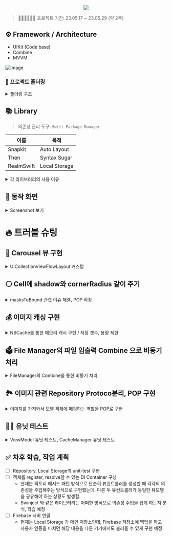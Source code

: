 <p align="center"><img src="https://github.com/qwerty3345/ios-closet-app/assets/59835351/f178579f-666d-48eb-b356-ea4e9bd8600b"></p>

> 🏃🏻🏃🏻‍♂️💨 프로젝트 기간: 23.05.17 ~ 23.05.29 (약 2주)

## ⚙️ Framework / Architecture

- UIKit (Code base)
- Combine
- MVVM

![image](https://github.com/qwerty3345/ios-closet-app/assets/59835351/beff5976-13e0-45d4-9769-3812d3814317)


### 📂 프로젝트 폴더링
<details>
<summary>폴더링 구조</summary>

```
├── Application
│   ├── AppDelegate.swift
│   ├── SceneDelegate.swift
│   └── DIContainer.swift
├── Data
│   ├── Model
│   │   ├── ClothesEntity.swift
│   │   ├── CoreDataModels.xcdatamodeld
│   │   │   └── CoreDataModels.xcdatamodel
│   │   │       └── contents
│   │   └── StyleEntity.swift
│   ├── Repository
│   │   ├── Common
│   │   │   ├── ImageFetchableRepository.swift
│   │   │   └── RepositoryError.swift
│   │   ├── StyleRepository.swift
│   │   └── ClothesRepository.swift
│   └── Storage
│       ├── ImageFileStorage.swift
│       └── RealmStorage.swift
├── Model
│   ├── Protocol
│   │   └── ImagableModel.swift
│   ├── Clothes.swift
│   ├── ClothesCategory.swift
│   ├── ClothesList.swift
│   ├── SortBy.swift
│   ├── Style.swift
│   └── WeatherType.swift
├── Utils
│   ├── Extensions
│   ├── HapticManager.swift
│   ├── ImageCacheManager.swift
│   └── PhotoPicker.swift
├── View
│   ├── Protocol
│   │   ├── Highlightable.swift
│   │   ├── ReusableView.swift
│   │   └── ShadowableCellType.swift
│   ├── Clothes
│   │   ├── AddClothesCell.swift
│   │   ├── CarouselFlowLayout.swift
│   │   ├── ClothesCarouselCell.swift
│   │   ├── ClothesCategoryHeaderView.swift
│   │   ├── ClothesCell.swift
│   │   ├── ClothesDetail
│   │   │   ├── AddPhotoButton.swift
│   │   │   ├── ClothesCategoryPickerView.swift
│   │   │   └── PhotoHandlingView.swift
│   │   └── Filter
│   │       ├── FilterCell.swift
│   │       └── FilterTitleHeaderView.swift
│   ├── Home
│   │   └── InfoView.swift
│   └── Style
│       ├── StyleAddClothesCell.swift
│       ├── StyleCell.swift
│       └── StyleDetailCell.swift
├── ViewController
│   ├── MainTabBarController.swift
│   ├── HomeController.swift
│   ├── Clothes
│   │   ├── ClothesController.swift
│   │   ├── ClothesDetailController.swift
│   │   └── ClothesFilterController.swift
│   └── Style
│       ├── StyleAddClothesController.swift
│       ├── StyleController.swift
│       └── StyleDetailController.swift
└── ViewModel
    ├── ClothesDetailViewModel.swift
    ├── ClothesViewModel.swift
    ├── StyleDetailViewModel.swift
    └── StyleViewModel.swift
```
</details>

## 📚 Library

> 의존성 관리 도구: `Swift Package Manager`
> 

| 이름 | 목적 |
| --- | --- |
| Snapkit | Auto Layout |
| Then | Syntax Sugar |
| RealmSwift | Local Storage |

<details>
<summary>각 라이브러리의 사용 이유</summary>
  
### 🫰 Snapkit

- Code UI 구현 시 중복된 코드를 줄이고 더 명시적으로 레이아웃을 잡기 위해 사용하였습니다.

### ✨ Then

- 주로 UI Component를 초기화할 때 작성하는 즉시 실행 클로저의 보일러플레이트를 줄이기 위해 사용하였습니다.

```swift
// 이런 형태의 클로저 즉시 실행 코드를
let label1: UILabel = {
  let label = UILabel()
  label.text = "레이블"
  return label
}()

// 이렇게 간단히 작성할 수 있었습니다.
let label2 = UILabel().then {
  $0.text = "레이블"
}
```

### 💽 RealmSwift

- 로컬 저장을 위해 사용하였습니다.
- 비교적 간단한 코드로 구현, 유지보수 할 수 있다는 장점과, 
  SQLite, CoreData와 비교해서 속도가 빠르다는 장점이 있어 선택하였습니다.
![realm](https://github.com/qwerty3345/ios-closet-app/assets/59835351/6a1a658f-695b-4151-9891-c10d7d168853)

- 단점: 하나의 스레드에서 작업해야 합니다. (충돌이 발생할 수 있습니다.)
</details>
  
## 📱 동작 화면

<details>
<summary>Screenshot 보기</summary>

> 초기 실행

![초기실행_홈화면](https://github.com/qwerty3345/ios-closet-app/assets/59835351/815b7671-eeb3-4ee6-ba39-89f32a8287c5)

> 옷 목록 - 사용자가 저장한 옷들을 가져와서 Carousel형태로 보여줍니다.

![옷_목록_화면](https://github.com/qwerty3345/ios-closet-app/assets/59835351/3059c254-e3f8-4abf-8c12-b6dac2c2014f)

> 옷 필터 검색 - 정렬/카테고리 등 필터를 적용해서 검색할 수 있습니다.

![옷_필터검색_화면](https://github.com/qwerty3345/ios-closet-app/assets/59835351/0ba0413c-f6d9-4764-8f13-f8c8385a71d2)

> 옷 상세보기/편집 - 옷 정보를 자세히 조회하거나 편집 / 추가 할 수 있습니다.

![옷_상세보기_추가_화면](https://github.com/qwerty3345/ios-closet-app/assets/59835351/bfe359bf-d1d9-4280-a069-512f01341b25)

> 옷 추가 카메라 권한 - 옷 추가 시 카메라를 선택하면 유저에게 카메라 권한을 요청하고, 권한이 없으면 설정 화면으로 이동하게 유도합니다.

![옷_추가_카메라_권한](https://github.com/qwerty3345/ios-closet-app/assets/59835351/e05b7868-d8d1-4077-9ed4-c7c87d98b2f3)

> 스타일 목록 - 사용자가 저장한 스타일을 가져와서 보여줍니다.

![스타일_목록_화면](https://github.com/qwerty3345/ios-closet-app/assets/59835351/0e643e6d-bfec-4266-bd37-00dc7e869257)

> 스타일 상세보기/편집 - 각 카테고리의 옷을 스타일에 편집 / 추가 할 수 있습니다.

![스타일_상세_화면](https://github.com/qwerty3345/ios-closet-app/assets/59835351/258cef4c-68c1-4756-a962-5db2b50a15ea)

> 삭제 기능 (메뉴) - 옷과 스타일을 각각 꾹 눌러서 삭제할 수 있습니다.

![삭제_기능](https://github.com/qwerty3345/ios-closet-app/assets/59835351/d12484ac-063a-4f70-ac06-e8668ba1aa67)

</details>


# 🔥 트러블 슈팅

## 🎠 Carousel 뷰 구현

<details>
<summary>UICollectionViewFlowLayout 커스텀</summary>
    
- 초기엔 컬렉션뷰의 컴포지셔널 레이아웃으로 구성하였으나, 특정 셀의 크기를 키우며 자연스럽게 애니메이션을 주는 커스텀을 하기가 쉽지 않았음.
- 결국은 FlowLayout을 커스텀해서 사용하기로 결정. Library 를 해체해보면서 필요한 부분만 뽑아서 따로 CarouselFlowLayout이라는 Custom Class 를 만듬
    - [UPCarouselFlowLayout](https://github.com/zepojo/UPCarouselFlowLayout) 을 참고
- 전체의 틀을 보면 각 상의/하의/… 의 섹션의 가로 스크롤 형태가 반복 되기에 컬렉션뷰의 셀로 구성하고
해당 셀 내부에 가로로 Carousel 레이아웃의 컬렉션뷰가 들어가 있는 중첩 컬렉션뷰의 형태
![EasyCloset 관련 001](https://github.com/qwerty3345/ios-closet-app/assets/59835351/3f650c9a-3218-4388-981d-9ee426fcaaec)
```swift
final class CarouselFlowLayout: UICollectionViewFlowLayout {
  
  private var sideItemScale: CGFloat = 0.6
  private var spacing: CGFloat = 40
  
  // collectionView의 크기
  private var size: CGSize = .zero
  
  // 처음 컬렉션 뷰가 나타날 때 호출되거나 레이아웃을 명시적 혹은 암묵적으로 무효화했을 때 호출
  override func prepare() {
    super.prepare()

    let currentSize = collectionView?.bounds.size ?? .zero
    if currentSize != size {
      self.setupCollectionView()
      self.updateLayout()
      self.size = currentSize
    }
  }
  
  private func setupCollectionView() {
    guard let collectionView = collectionView else { return }
    // 컬렉션뷰의 스크롤 감속 속도를 설정
    if collectionView.decelerationRate != .fast {
      collectionView.decelerationRate = .fast
    }
  }
  
  private func updateLayout() {
    guard let collectionView = collectionView else { return }
    
    let collectionSize = collectionView.bounds.size
    
    let horizontalInset = (collectionSize.width - self.itemSize.width) / 2
    self.sectionInset = UIEdgeInsets.init(top: 0, left: horizontalInset,
                                          bottom: 0, right: horizontalInset)
    
    let scaledItemOffset = (self.itemSize.width - self.itemSize.width * self.sideItemScale) / 2
    self.minimumLineSpacing = self.spacing - scaledItemOffset
  }
  
  // 매번 레이아웃을 업데이트 하도록 설정 (기본값은 false)
  override func shouldInvalidateLayout(forBoundsChange newBounds: CGRect) -> Bool {
    return true
  }
  
  // 각 아이템의 레이아웃 속성
  override func layoutAttributesForElements(in rect: CGRect) -> [UICollectionViewLayoutAttributes]? {
    return super.layoutAttributesForElements(in: rect)?.compactMap { self.transform($0) }
  }
  
  // 각 아이템의 레이아웃 속성 변환
  private func transform(_ attributes: UICollectionViewLayoutAttributes) -> UICollectionViewLayoutAttributes {
    guard let collectionView = self.collectionView else { return attributes }
    
    let contentOffsetX = collectionView.contentOffset.x
    let normalizedCenter = attributes.center.x - contentOffsetX
    
    let maxDistance = self.itemSize.width + self.minimumLineSpacing
    // 아이템의 중앙과 컬렉션 뷰의 중앙 사이의 거리를 계산
    let distance = min(abs(collectionView.center.x - normalizedCenter), maxDistance)
    let ratio = (maxDistance - distance) / maxDistance // 거리에 따른 scale 비율
    
    // 거리에 따라 아이템의 스케일(비율로) 계산
    let scale = ratio * (1 - self.sideItemScale) + self.sideItemScale
    attributes.alpha = 1
    // 아이템의 크기와 위치 변형
    attributes.transform3D = CATransform3DScale(CATransform3DIdentity, scale, scale, 1)
    attributes.zIndex = Int(scale * 10)
    
    return attributes
  }
  
  // 스크롤이 끝나려는 시점에 호출, 스크롤이 멈출 위치를 제어
  override func targetContentOffset(forProposedContentOffset proposedContentOffset: CGPoint,
                                    withScrollingVelocity velocity: CGPoint) -> CGPoint {
    guard let collectionView = collectionView,
          collectionView.isPagingEnabled == false,
          let layoutAttributes = self.layoutAttributesForElements(in: collectionView.bounds) else {
      return super.targetContentOffset(forProposedContentOffset: proposedContentOffset)
    }
    
    let midSide = collectionView.bounds.size.width / 2
    // 컬렉션뷰의 중앙지점에 제안된 오프셋의 중앙 지점을 더해 새로운 중앙 지점을 계산
    let proposedContentOffsetCenter = proposedContentOffset.x + midSide
    
    let closest = layoutAttributes.min {
      abs($0.center.x - proposedContentOffsetCenter) < abs($1.center.x - proposedContentOffsetCenter)
    } ?? UICollectionViewLayoutAttributes()

    let targetContentOffset = CGPoint(x: floor(closest.center.x - midSide), y: proposedContentOffset.y)
    
    return targetContentOffset
  }
}
```                                                        
</details>
    

## ⚪️ Cell에 shadow와 cornerRadius 같이 주기

<details>
<summary>masksToBound 관련 이슈 해결, POP 확장</summary>
    
- `layer`의 masksToBound 를 true 로 줌으로서 바운드를 기준으로 잘라서 cornerRadius를 구현할 수 있었음.
- 근데, 그림자를 주려면 `layer` 바깥에 잘리지 않아야 하기에 masksToBound 를 false 로 줘야 하는 충돌이 일어나는 현상…
- 해결법: `contentView` 를 활용한다!
    - 만약 셀이 아니라, contentView가 없다면 내부에 containerView를 만들어 처리할 수도 있었을 듯 :)
1. 일단 먼저 실수로 그냥 addSubView로 추가했던 UI 컴포넌트 들을 contentView에 addSubview하는 것으로 수정
2. contentView에는 layer에 masksToBound = true 로 주고 cornerRadius를 설정하고
3. 그냥 cell의 layer에는 masksToBound = false 를 주며 그림자 관련 속성을 설정한다. 
> 참고 한 아티클
[Adding rounded corner and drop shadow to UICollectionViewCell](https://stackoverflow.com/questions/13505379/adding-rounded-corner-and-drop-shadow-to-uicollectionviewcell)

- 이에 이렇게 CollectionViewCell의 extension으로 그림자를 주는 메서드를 작성함
```swift
extension UICollectionViewCell {
    func shadowDecorate() {
        let radius: CGFloat = 10
        contentView.layer.cornerRadius = radius
        contentView.layer.borderWidth = 1
        contentView.layer.borderColor = UIColor.clear.cgColor
        contentView.layer.masksToBounds = true
    
        layer.shadowColor = UIColor.black.cgColor
        layer.shadowOffset = CGSize(width: 0, height: 1.0)
        layer.shadowRadius = 2.0
        layer.shadowOpacity = 0.5
        layer.masksToBounds = false
        layer.shadowPath = UIBezierPath(roundedRect: bounds, cornerRadius: radius).cgPath
        layer.cornerRadius = radius
    }
}
```

- 하지만 위의 코드는 마음에 들지 않았다. TableView 에도 동일한 현상이 발생할 것 같은데, 그럼 따로 extension func을 처리해줘야 할 것 같았기에.
- 그래서 POP 로 구현해서 확장함!

```swift
protocol ShadowDecoratableCellType {
  var contentView: UIView { get }
  var layer: CALayer { get }
}
extension UICollectionViewCell: ShadowDecoratableCellType {}
extension UITableViewCell: ShadowDecoratableCellType {}
```

```swift
extension ShadowDecoratableCellType {
  func shadowDecorate() {
    let radius: CGFloat = 10
    contentView.layer.cornerRadius = radius
    contentView.layer.borderWidth = 1
    contentView.layer.borderColor = UIColor.clear.cgColor
    contentView.layer.masksToBounds = true
    
    layer.shadowColor = UIColor.black.cgColor
    layer.shadowOffset = CGSize(width: 0, height: 1.0)
    layer.shadowRadius = 10.0
    layer.shadowOpacity = 0.1
    layer.masksToBounds = false
    layer.cornerRadius = radius
  }
}
```

- 또한 여기서 확장성을 가져가서, UIView의 extension으로 그림자를 추가하는 extension 유틸을 구현하고, 해당 메서드를 사용하게 함

```swift
extension UIView {
  enum ShadowLocation {
    case top
    case bottom
    case left
    case right
  }
  
  func addShadow(to location: ShadowLocation, length: CGFloat = 5,
                 color: UIColor = .black, opacity: Float = 0.2,
                 radius: CGFloat = 5.0) {
    switch location {
    case .bottom:
      addShadow(offset: CGSize(width: 0, height: length), color: color, opacity: opacity, radius: radius)
    case .top:
      addShadow(offset: CGSize(width: 0, height: -length), color: color, opacity: opacity, radius: radius)
    case .left:
      addShadow(offset: CGSize(width: -length, height: 0), color: color, opacity: opacity, radius: radius)
    case .right:
      addShadow(offset: CGSize(width: length, height: 0), color: color, opacity: opacity, radius: radius)
    }
  }
  
  func addShadow(to locations: [ShadowLocation], length: CGFloat = 5,
                 color: UIColor = .black, opacity: Float = 0.2,
                 radius: CGFloat = 5.0) {
    Set(locations).forEach { location in
      addShadow(to: location, length: length, color: color, opacity: opacity, radius: radius)
    }
  }
  
  private func addShadow(offset: CGSize, color: UIColor,
                         opacity: Float, radius: CGFloat) {
    layer.masksToBounds = false
    layer.shadowColor = color.cgColor
    layer.shadowOffset = offset
    layer.shadowOpacity = opacity
    layer.shadowRadius = radius
  }
}
```

- 또한 ShadowableCellType에 UIView 로 제약을 주었기에, layer 에 기본적으로 접근해서 사용이 가능해짐!
```swift
protocol ShadowableCellType where Self: UIView {
  var contentView: UIView { get }
}

extension UICollectionViewCell: ShadowableCellType {}
extension UITableViewCell: ShadowableCellType {}

extension ShadowableCellType {
  func addShadowToCell(withCornerRadius radius: CGFloat = 10, to loation: ShadowLocation) {
    contentView.layer.masksToBounds = true
    contentView.layer.cornerRadius = radius
    
    layer.cornerRadius = radius
    addShadow(to: loation)
  }
}
```
</details>

## 💰 이미지 캐싱 구현

<details>
<summary>NSCache를 통한 메모리 캐시 구현 / 저장 갯수, 용량 제한</summary>
    
### 이미지 로딩 프로세스

1. id값을 바탕으로 메모리 Cahche 에서 이미지를 가져오려고 시도
    - 있으면 → return
2. 없으면 FileManager 에서 download 하고 return
    - 동시에 메모리 Cache에 저장

### 초기 구현 Image Caching

> 해당 방식에서 생각한 문제점: NSCache가 내부적으로 처리를 해주겠지만, 혹시나 캐싱으로 저장되는 이미지가 너무 크거나 저장되는 이미지의 갯수가 너무 많다면?
- NSCache가 알아서 삭제해주는 정책이 있다고는 하지만 메모리를 불필요하게 사용하는 상황이 발생하지 않을까?
- 아주 큰 용량의 이미지로 테스트 해본 결과, 앱이 허용하는 메모리 까지는 거의 끝없이 저장함.
    
```swift 
final class ImageCacheManager {
  
  // MARK: - Singleton
  static let shared = ImageCacheManager()
  
  private init() { }
  
  // MARK: - Properties
  
  private let cache = NSCache<NSString, UIImage>()
  
  // MARK: - Public Methods
  
  func get(for key: String) -> UIImage? {
    cache.object(forKey: key as NSString)
  }
  
  func store(_ value: UIImage, for key: String) {
    cache.setObject(value, forKey: key as NSString)
  }
  
}
```

> 아래와 같은 NSCache에 대한 학습을 하며 리팩터링 하기로 결정함
    
### Thread Safe 할까?

> 출처: 공식문서
> 
- Thread Safe 하다!

You can add, remove, and query items in the cache from different threads without having to lock the cache yourself.

    
### 그러다 문득… NSCache 의 내부가 궁금해졌다

> 출처: https://github.com/apple/swift-corelibs-foundation/blob/main/Sources/Foundation/NSCache.swift
> 

```swift
open class NSCache<KeyType : AnyObject, ObjectType : AnyObject> : NSObject {
    private var _entries = Dictionary<NSCacheKey, NSCacheEntry<KeyType, ObjectType>>()
    private let _lock = NSLock()
    private var _totalCost = 0
    private var _head: NSCacheEntry<KeyType, ObjectType>?
```

! 내부적으로 NSLock을 사용해서 lock, unlock 을 해주기 때문에 thread safe 했던 것

또한 딕셔너리를 사용하지만, 내부의 `_entries` 의 value 인 `NSCacheEntry` 를 살펴보면 prev, next 를 가지는 `linkedList` 형태로 이루어져 있음!

→ countLimit 를 줬을 때, FIFO (선입선출) 로 데이터를 관리하기 위해서 구현해놓은 것을 알 수 있었음!

> 하지만 보장하지는 않는다고 함.
> 

```swift
private class NSCacheEntry<KeyType : AnyObject, ObjectType : AnyObject> {
    var key: KeyType
    var value: ObjectType
    var cost: Int
    var prevByCost: NSCacheEntry?
    var nextByCost: NSCacheEntry?
    init(key: KeyType, value: ObjectType, cost: Int) {
        self.key = key
        self.value = value
        self.cost = cost
    }
}
```

### totalCostLimit

```swift
var purgeAmount = (totalCostLimit > 0) ? (_totalCost - totalCostLimit) : 0
  while purgeAmount > 0 {
    if let entry = _head {
      delegate?.cache(unsafeDowncast(self, to:NSCache<AnyObject, AnyObject>.self), willEvictObject: entry.value)
                
      _totalCost -= entry.cost
      purgeAmount -= entry.cost
                
      remove(entry) // _head will be changed to next entry in remove(_:)
      _entries[NSCacheKey(entry.key)] = nil
    } else {
      break
    }
  }
```

### 캐싱이 지워지는 것에 대한 체크
> 갯수 제한, 용량 제한을 구현한 `ImageCacheManager` 에 해당 방식으로 캐싱이 삭제되는 것을 확인할 수 있었음.

```swift
extension ImageCacheManager: NSCacheDelegate {
  func cache(_ cache: NSCache<AnyObject, AnyObject>, willEvictObject obj: Any) {
    print("\(obj as? UIImage) 정보가 캐시에서 지워진다.")
  }
}
```

### NSCache가 딕셔너리와 다르게 키 값을 복사하지 않는다는 말에 대해?

- 이 부분도 의문이 들었지만, 내부 코드를 뜯어보니 조금은 이해되었음.
- 복사하지 않고 참조한다 = 참조 타입만 사용할 수 있다 = AnyObject로 구현해야 한다

```swift
open class NSCache<KeyType : **AnyObject**, ObjectType : AnyObject> : NSObject {
```

```swift
open func setObject(_ obj: ObjectType, forKey key: KeyType, cost g: Int) {
    let g = max(g, 0)
    let **keyRef = NSCacheKey(key)**
```

```swift
fileprivate class NSCacheKey: NSObject {
    var value: AnyObject
    init(_ value: AnyObject) {
        self.value = value
        super.init()
    }
```

- 참조 타입 키값을 wrapping 하는 방식으로 NSCacheKey 로 저장하는 것을 알 수 있었음.

### 결국 내린 결론,

갯수에 대한 제한은 줄 수 있음. 
또한, 저장되는 각 이미지에 용량에 따라 차등적인 CostLimit을 줌으로서 
각 데이터나 총 저장되는 용량에 대한 제한을 간접적으로 줄 수 있음. 

```swift
open var totalCostLimit: Int = 0 // limits are imprecise/not strict
```

주석에 달려있듯이 정확하진 않다고 하긴 하지만, 사용해볼 수 있을 것 같다!

### 최종 리팩터링한 ImageCacheManager

- countLimit, totalCostLimit를 통해 캐싱 갯수 제한과 저장 용량 제한을 주었음
    
```swift
final class ImageCacheManager {
  
  // MARK: - Constants
  
  private enum Constants {
    static let initialByteLimit = 200 * megaByteUnit // 초기 제약: 200메가바이트
    static let kiloByteUnit = 1024
    static let megaByteUnit = 1024 * 1024
  }
  
  // MARK: - Singleton
  
  static let shared = ImageCacheManager()
  
  private init() {
    cache.countLimit = countLimit
    cache.totalCostLimit = byteLimit
  }
  
  // MARK: - Properties
  
  private let cache = NSCache<NSString, UIImage>()
  
  // 총 100개 까지만 FIFO로 캐싱함
  var countLimit = 100 {
    didSet { cache.countLimit = countLimit }
  }
  // 메모리 캐싱 시의 용량 제약 (기본값: 200메가바이트)
  var byteLimit: Int = Constants.initialByteLimit {
    didSet { cache.totalCostLimit = byteLimit }
  }
  var megaByteLimit: Int {
    get { byteLimit / Constants.megaByteUnit }
    set { byteLimit = newValue * Constants.megaByteUnit }
  }
  var kiloByteLimit: Int {
    get { byteLimit / Constants.kiloByteUnit }
    set { byteLimit = newValue * Constants.kiloByteUnit }
  }
  
  // MARK: - Public Methods
  
  func get(for id: UUID) -> UIImage? {
    cache.object(forKey: id.uuidString as NSString)
  }
  
  func store(_ value: UIImage, for id: UUID) {
    let bytesOfImage = value.pngData()?.count ?? 0
    cache.setObject(value, forKey: id.uuidString as NSString, cost: bytesOfImage)
  }
  
  func removeAll() {
    cache.removeAllObjects()
  }
}
```

> 테스트 결과 아쉬운 점은, UIImage 의 실제 이미지 사이즈를 측정하는 것이 쉽지 않았음.
> 
- 처음엔`jpegData(compressionQuality: 1.0).count` 으로 측정 했는데, jpeg 으로 변환 한 후의 data 사이즈를 측정하는 것이기에 실제 데이터 자체의 용량과는 차이가 있었음.
- 콜라쥬 등을 처리하기 위해 배경 색상을 날려줘야 하기 때문에,
이미지 저장을 png 로 해야 해서 png 로 저장하고 png 로 이미지 데이터를 계산하니 어느 정도 일치 해서 구현을 끝냄

> 주의해야 할 점은, cost를 지정하지 않으면 기본 값은 0 이기 때문에 costLimist 을 걸어주더라도 저장할 때 setObject에서 cost 를 지정하지 않는다면 무한히 캐싱이 저장될 수 있다.
> 
- NSCache는 캐시 히트에 따른 처리까지는 제공하지 않지만, 애초에 디스크 캐싱이 아닌, 메모리 캐싱이기에 더 가벼운 관점으로 접근해도 별 문제 없다고 판단됐음
</details>
    
## 🗳️ File Manager의 파일 입출력 Combine 으로 비동기 처리

<details>
<summary>FileManager의 Combine을 통한 비동기 처리, </summary>

### 초기 구현 방식
- FileManger 를 통해 이미지를 가져올 때 파일 입출력을 main Thread 에서 그냥 돌리고 있어서 이미지가 크거나, 여러 요청이 동시 다발적으로 들어오게 되면 경우에는 문제가 발생할 수 있을 것이라 판단

```swift
func save(image: UIImage, id: UUID) throws {
	guard let data = image.pngData(),
        let filePath = filePath(of: id) else { return }
	try data.write(to: filePath)
}

func load(withID id: UUID) -> UIImage? {
  guard let filePath = filePath(of: id) else { return nil }
  do {
    let data = try Data(contentsOf: filePath)
    return UIImage(data: data)
  } catch {
    return nil
  }
}

@discardableResult
func remove(withID id: UUID) -> Bool {
  guard let filePath = filePath(of: id) else { return false }

  do {
    try FileManager.default.removeItem(at: filePath)
    return true
  } catch {
    return false
	}
}
```

### Completion Handler 방식으로 변경

그래서 이렇게 DispatchQueue의 global() 큐를 통해 백그라운드 스레드에서 돌리고, 결과값을 completion Handler 에서 처리하게끔 변경함

```swift
func save(image: UIImage, id: UUID, completion: ((FileManagerError?) -> Void)? = nil) {
    guard let data = image.pngData(),
          let filePath = filePath(of: id) else { return }

    DispatchQueue.global(qos: .utility).async {
      do {
        try data.write(to: filePath)
        completion?(nil)
      } catch {
        completion?(.failToWrite(error: error))
      }
    }
  }

  func load(withID id: UUID, completion: @escaping (UIImage?) -> Void) {
    guard let filePath = filePath(of: id) else {
      completion(nil)
      return
    }

    DispatchQueue.global().async {
      do {
        let data = try Data(contentsOf: filePath)
        let image = UIImage(data: data)
        completion(image)
      } catch {
        completion(nil)
      }
    }
  }

  func remove(withID id: UUID, completion: ((FileManagerError?) -> Void)? = nil) {
    guard let filePath = filePath(of: id) else {
      completion?(.invalidFilePath)
      return
    }

    DispatchQueue.global(qos: .utility).async {
      do {
        try FileManager.default.removeItem(at: filePath)
        completion?(nil)
      } catch {
        completion?(.failToWrite(error: error))
      }
    }
```

- 그러나 이렇게 활용한다면… fetchClothesList 를 하는 곳에서도 복잡하게 비동기 처리를 해주고, 로딩이 다 완료되었을 때 completion 처리를 하기 위해서 아래같이 복잡하게 로직을 작성해야 했음.
    > DispatchGroup을 이용해서, 모든 비동기 작업이 완료되었을 때 completion을 호출하도록 처리.
- 이렇게 했을 때는 기존의 ViewModel 에서 사용자 입력 이벤트에 대해 Combine으로 바인딩 한 부분과도 잘 맞지 않고, 코드가 직관적이지 않아지는 단점이 발생함.
    > Combine으로 리팩터링 해보기로 결정

```swift
// Repository 에서 Clothes 목록을 가져오는 메서드
func fetchClothesList(completion: @escaping (ClothesList?) -> Void) {
    guard let realm = realm else {
      completion(nil)
      return
    }

    let clothesEntities = realm.objects(ClothesEntity.self)
    var clothesList = ClothesList(clothesByCategory: [:])

    let dispatchGroup = DispatchGroup()
    let serialQueue = DispatchQueue(label: "serialQueue")

    clothesEntities.forEach { entity in
      var model = entity.toModelWithoutImage()

      dispatchGroup.enter()

      ImageFileStorage.shared.load(withID: model.id) { image in
        if let image = image {
          model.image = image
        }
        // 딕셔너리에 동시 접근 때문에 발생하는 문제를 serialQueue로 방지
        serialQueue.async {
          clothesList.clothesByCategory[model.category, default: []].append(model)
        }
        dispatchGroup.leave()
      }
    }

    dispatchGroup.notify(queue: .main) {
      completion(clothesList)
    }
  }
```

### ImageFileManager Combine 으로 리팩터링

> Future를 사용한 이유: 한 번 값을 내밷고 바로 종료되는 것이 적합한 동작이라 판단했기 때문에.
> 
> 공식문서: `A publisher that eventually produces a single value and then finishes or fails.`
> 

```swift 
// ImageFileManager 의 이미지를 로딩하는 부분을 Combine으로 리팩터링
func load(withID id: UUID) -> AnyPublisher<UIImage, FileManagerError> {
return Future { promise in
  guard let filePath = self.filePath(of: id) else {
    promise(.failure(.invalidFilePath))
    return
  }

  do {
    let data = try Data(contentsOf: filePath)
    guard let image = UIImage(data: data) else {
      promise(.failure(.invalidData))
      return
    }
    promise(.success(image))
  } catch {
    promise(.failure(.failToWrite(error: error)))
  }
}
.receive(on: DispatchQueue.global())
.eraseToAnyPublisher()
}
```

### Storage Combine 으로 리팩터링
    
- ClothesStorage 또한 realm 에서 먼저 entity 를 로딩하여 model 로 매핑 한 후, ImageFileManager에서 이미지를 로딩하여 넣어주고 반환하는데
- 해당 로직을 Combine으로 리팩터링 함

```swift
// ClothesStorage에서 리스트를 받아오는 부분
func fetchClothesList() -> AnyPublisher<ClothesList, StorageError> {
  return Future { [weak self] promise in
    guard let self = self else { return }

    guard let realm = self.realm else {
      promise(.failure(.realmNotInitialized))
      return
    }

    // 반영한 모델들을 다 합한 결과를 future로 내뱉음.
    let clothesEntities = realm.objects(ClothesEntity.self)
    var clothesList = ClothesList(clothesByCategory: [:])
    let clothesModelsWithoutImage = clothesEntities.map { $0.toModelWithoutImage() }

    // ImageFileStorage를 호출해 이미지를 로딩해서 clothes에 넣는 것을 처리하는 Publisher들
    let clothesWithImagePublishers: [AnyPublisher<Clothes, Never>] = clothesModelsWithoutImage.map { model in
      ImageFileStorage.shared.load(withID: model.id)
        .replaceError(with: UIImage())
        .map { image in
          var clothes = model
          clothes.image = image
          return clothes
        }
        .eraseToAnyPublisher()
    }

    // 위에서 만든 단일의 Clothes를 방출하는 여러 Publisher들을 모아서 [Clothes] 를 방출하는 하나의 Publisher로 만듬
    Publishers.MergeMany(clothesWithImagePublishers)
      .collect()
      .eraseToAnyPublisher()
      .sink { clothesArray in
        // 이미지가 모두 반영 된 ClothesList
        let clothesList = clothesArray.toClothesList()
        promise(.success(clothesList))
      }
      .store(in: &cancellables)
  }
  .eraseToAnyPublisher()
}
```

### 메서드 분리

> ClothesStorage 내부의 combine 결합 로직이 커져서 메서드로 분리함
> 

```swift
func fetchClothesList() -> AnyPublisher<ClothesList, StorageError> {
  return Future { [weak self] promise in
    guard let self = self else { return }
    
    guard let realm = realm else {
      promise(.failure(.realmNotInitialized))
      return
    }
    
    // 반영한 모델들을 다 합한 결과를 future로 내뱉음.
    let clothesEntities = Array(realm.objects(ClothesEntity.self))
    let clothesModelsWithoutImage = clothesEntities.map { $0.toModelWithoutImage() }
    
    addingImagePublishers(to: clothesModelsWithoutImage)
      .sink { clothesModels in
        // 이미지가 모두 반영 된 ClothesList
        let clothesList = clothesModels.toClothesList()
        promise(.success(clothesList))
      }
      .store(in: &cancellables)
  }
  .eraseToAnyPublisher()
}

private func addingImagePublishers(to clothesModels: [Clothes]) -> AnyPublisher<[Clothes], Never> {
  // ImageFileStorage를 호출해 이미지를 로딩해서 clothes에 넣는 것을 처리하는 Publisher들
  let clothesWithImagePublishers: [AnyPublisher<Clothes, Never>] = clothesModels.map { model in
    ImageFileStorage.shared.load(withID: model.id)
      .replaceError(with: UIImage())
      .map { image in
        var clothes = model
        clothes.image = image
        return clothes
      }
      .eraseToAnyPublisher()
  }
  
  // 위에서 만든 단일의 Clothes를 방출하는 여러 Publisher들을 모아서 [Clothes] 를 방출하는 하나의 Publisher로 만듬
  return Publishers.MergeMany(clothesWithImagePublishers)
    .collect()
    .eraseToAnyPublisher()
}
```
</details>
    
## 🏞️ 이미지 관련 Repository Protoco분리, POP 구현

<details>
<summary>이미지를 가져와서 모델 객체에 매핑하는 역할을 POP로 구현</summary>

- 각 Storage들을 갖고 데이터를 처리하는 Repository 형태로 구현함.
> ClothesRepository를 구현한 후, StyleRepository 를 구현하던 중…
> 
- Style 들을 가져올 때 각 스타일 내부에 있는 Clothes 객체에 이미지를 로딩해서 매핑해줘야 하는 작업이 똑같이 필요했음
    > ClothesRepository에서 가져오면 되는 것 아닌가?
    - 조금 비효율적인 면이 존재할 수 있지만, 각각의 Repository가 별개로 동작하는 것이 더 적절하겠다고 생각했기에 별도로 구현하였고 필연적으로 중복 코드가 발생함.
- 공통되는 부분: **“이미지를 가져와서 로딩하는 부분”**
    - `ImageCacheManager`, `ImageFileStorage` 프로퍼티와 이미지를 Clothes 객체에 매핑해주는 부분을 프로토콜로 추상화하여 POP로 구현하기로 결정

### ImageFetchable POP 구현

- 아래처럼 이미지를 매핑 해 주는 부분을 protocol extension 으로 구현함.
    - 근데 이런 방식은 오직 Clothes 에만 이미지를 매핑할 수 있으므로,
이미지를 매핑 받을 수 있는 protocol 타입을 정의하여 제네릭으로 차후 다른 모델 객체들도 이미지를 매핑할 수 있게 만들어주고 싶었음
    - → 이미지를 불러올 때 필요한 정보는 id값과 image 프로퍼티 두 가지만 필요하기에 해당 부분을 protocol 로 분리하여 여러 모델타입에 이미지를 매핑할 수 있게 구현하기로 결정

```swift
protocol ImageFetchable {
  var imageCacheManager: ImageCacheManager { get }
  var imageFileStorage: ImageFileStorageProtocol { get }
  func addingImages(to clothesModels: [Clothes]) -> AnyPublisher<[Clothes], Never>
}

extension ImageFetchable {
  var imageCacheManager: ImageCacheManager { .shared }
  var imageFileStorage: ImageFileStorageProtocol { ImageFileStorage.shared }

  func addingImages(to clothesModels: [Clothes]) -> AnyPublisher<[Clothes], Never> {
    let clothesWithImagePublishers: [AnyPublisher<Clothes, Never>] = clothesModels.map { model in
      if let image = imageCacheManager.get(for: model.id) {
        var clothes = model
        clothes.image = image
        return Just(clothes).eraseToAnyPublisher()
      }

      return imageFileStorage.load(withID: model.id)
        .replaceError(with: UIImage())
        .map { image in
          var clothes = model
          clothes.image = image
          return clothes
        }
        .eraseToAnyPublisher()
    }

    return Publishers.MergeMany(clothesWithImagePublishers)
      .collect()
      .eraseToAnyPublisher()
  }
}
```

### 여러 타입에 이미지를 매핑할 수 있게 구현

- 이미지를 매핑하는데 필요한 프로퍼티인 id, image만 분리하여 ImagableModel 이라는 프로토콜로 추상화함

```swift
protocol ImagableModel {
  var id: UUID { get }
  // 이미지를 매핑할 때 저장할 수 있어야 하므로 get set 둘 다 제약을 줌
  var image: UIImage? { get set }
}

// 이미지를 매핑할 모델 객체에 ImagbleModel 채택
struct Clothes: ImagableModel {
  let id: UUID
  var image: UIImage?
	...
}
```

- 아래처럼 `addingImages` 메서드에 `ImagableModel`로 제네릭을 줌으로서, 이미지를 가질 수 있는 (ImagebleModel을 채택한) 어떤 타입의 모델에 대해서도 매핑이 가능하게 되었음.

```swift
protocol ImageFetchableRepository {
  var imageCacheManager: ImageCacheManager { get }
  var imageFileStorage: ImageFileStorageProtocol { get }
  func addingImages<T: ImagableModel>(to imagableModels: [T]) -> AnyPublisher<[T], RepositoryError>
}

extension ImageFetchableRepository {
  var imageCacheManager: ImageCacheManager { .shared }
  
  // storage에 저장된 이미지가 아직 로딩되지 않은 모델들에 이미지를 추가해서 매핑해줌
  func addingImages<T: ImagableModel>(to imagableModels: [T]) -> AnyPublisher<[T], RepositoryError> {
    // 모델이 비어있으면 fail 반환
    guard imagableModels.isEmpty == false else {
      return Fail(error: RepositoryError.invalidData)
        .eraseToAnyPublisher()
    }
    
    let modelsWithImagePublishers = imagableModels.map { imagableModel in
			// 캐시에서 먼저 가져오도록 시도
      if let image = imageCacheManager.get(for: imagableModel.id) {
        var model = imagableModel
        model.image = image
        return Just(model)
          .setFailureType(to: RepositoryError.self)
          .eraseToAnyPublisher()
      }

			// 저장된 파일 스토리지에서 가져옴
      return imageFileStorage.load(withID: imagableModel.id)
        .replaceError(with: UIImage())
        .map { image in
          var model = imagableModel
          imageCacheManager.store(image, for: model.id) // 메모리 캐시에 저장
          model.image = image
          return model
        }
        .setFailureType(to: RepositoryError.self)
        .eraseToAnyPublisher()
    }
    
    return Publishers.MergeMany(modelsWithImagePublishers)
      .collect()
      .eraseToAnyPublisher()
  }
}
```

### 최종 사용

- Repository에서는 해당 ImageFetchable을 채택하고, 데이터를 받아온 후 `addingImages`를 호출 해주면 됨

```swift
final class ClothesRepository: ClothesRepositoryProtocol, ImageFetchableRepository {
	func fetchClothesList() -> AnyPublisher<ClothesList, RepositoryError> {
	  let clothesEntities = realmStorage.load(entityType: ClothesEntity.self)
	  let clothesModelsWithoutImage = clothesEntities.map { $0.toModelWithoutImage() }
	  return addingImages(to: clothesModelsWithoutImage)
	    .map { $0.toClothesList() }
	    .eraseToAnyPublisher()
	}
```
</details>
    
## 🧑‍🔬 유닛 테스트
    
<details>
<summary>ViewModel 유닛 테스트, CacheManager 유닛 테스트</summary>
- 사용자의 액션의 로직을 담고 있는 ViewModel 의 unit-test 를 구현하고자 했음

### 유닛테스트를 위한 Mock Repository 구현

- ViewModel은 Repository에 의존하고 있으므로, 실제 Repository가 아닌 가상의 시나리오로 동작하는 Mock Repository를 구현하여 ViewModel을 테스트
    - Repository가 의존하고 있는 Storage 를 Mock으로 구현하여 Repository를 테스트 할 수도 있겠지만, 시간상 관계로 당장 급한 ViewModel부터 구현하기로 결정
    
    > 드디어 protocol 추상화, 의존성 주입이 빛을 발할 때가 되었다..!😲🥂
    > 
- 단순히 기존에 만들어놓은 Mock 객체들을 return 해주도록 구현함
    
    > 일단은 Repository가 성공의 시나리오만 발생시키도록 구현
    실패 시나리오가 필요할 시, 각 응답을 property 로 만들어 테스트 직전 원하는 결과를 주입시켜줄 수 있을 것 같았음
    > 

```swift
@testable import EasyCloset
import Combine

final class MockClothesRepository: ClothesRepositoryProtocol {
  func fetchClothesList() -> AnyPublisher<ClothesList, RepositoryError> {
    return Just(ClothesList.mocks)
      .setFailureType(to: RepositoryError.self)
      .eraseToAnyPublisher()
  }
  
  func save(clothes: Clothes) -> AnyPublisher<Void, RepositoryError> {
    return Just(())
      .setFailureType(to: RepositoryError.self)
      .eraseToAnyPublisher()
  }
  
  func removeAll() {
    return
  }
}
```

### ClothesViewModel 테스트

- 이처럼 `ClothesRepositoryProtocol` 를 구현한 `MockRepository`를 ViewModel 에 주입해서 `sut`를 초기화

```swift
final class ClothesViewModelTests: XCTestCase {
	var sut: ClothesViewModel!
  private var cancellables: Set<AnyCancellable>!
  
  override func setUpWithError() throws {
    let mockRepository = MockClothesRepository()
    sut = ClothesViewModel(repository: mockRepository)
    cancellables = []
  }
```

- clothes가 특정 카테고리의 clothes만 내보내는지 테스트
    
    > given, when, then 패턴을 사용
    > 

```swift
func test_clothes가_특정_카테고리의_clothes만_내보내는지_테스트() {
  // given
  let expectation = XCTestExpectation()
  let category = ClothesCategory.accessory
  
  // when
  sut.clothes(of: category)
    .sink { clothes in
      // then
      XCTAssertTrue(clothes.allSatisfy {
        $0.category == category
      })
      expectation.fulfill()
    }
    .store(in: &cancellables)
}
```

- 최신순 filter가 적용되는지 테스트

```swift
func test_최신순_filter가_적용되는지_테스트() {
  // given
  let categories = ClothesCategory.allCases
  sut.searchFilters.send([.sort(.new)])
  
  // 각각의 카테고리에 대한 expectation
  var expectations: [XCTestExpectation] = []
  
  categories.forEach { category in
    let expectation = XCTestExpectation(description: category.korean)
    expectations.append(expectation)
    
    // when
    sut.clothes(of: category)
      .sink { clothes in
        let sortedClothes = clothes.sorted(by: { $0.createdAt > $1.createdAt })
        
        // then
        XCTAssertEqual(clothes, sortedClothes)
        expectation.fulfill()
      }
      .store(in: &cancellables)
  }
}
```

- 계절 filter가 적용되는지 테스트

```swift
func test_계절_filter가_적용되는지_테스트() {
  // given
  let categories = ClothesCategory.allCases
  let weatherFilterType: WeatherType = .fall
  sut.searchFilters.send([.weather(weatherFilterType)])
  
  // 각각의 카테고리에 대한 expectation
  var expectations: [XCTestExpectation] = []
  
  categories.forEach { category in
    let expectation = XCTestExpectation(description: category.korean)
    expectations.append(expectation)
    
    // when
    sut.clothes(of: category)
      .sink { clothes in
        
        // then
        XCTAssertTrue(clothes.allSatisfy {
          $0.weatherType == weatherFilterType
        })
        expectation.fulfill()
      }
      .store(in: &cancellables)
  }
}
```

### 이미지 캐시매니저 유닛 테스트

- 메모리 캐시인 NSCache 를 활용한 `ImageCacheManager` 를 테스트
- 싱글턴 형태이긴 했지만, 메모리 캐시이기 때문에 각각의 케이스 후 removeAll 만 호출 해 주면 문제없이 테스트를 진행할 수 있을 것이라 판단
- 특히, 위에서 명시했던 갯수제한과 용량제한이 적절히 이뤄지는지를 테스트하고 싶었음
    
    > 다만, 해당 테스트가 반드시 성공하리라는 보장은 할 수 없었는데, NSCache의 특성상 
    `countLimit`과 `totalCostLimit`이 제공하는 limit이 imprecise 하다고 명시되어 있었기 때문.
    다행히, 어느 정도까지는 예상한 대로 동작하는 것을 확인할 수 있었음
    > 
- 저장시 갯수제한이 적용되는지 확인

```swift 
func test_저장시_갯수제한이_적용되는지_확인() {
  // given
  let ids = (0...10).map { _ in UUID() }
  let countLimit = 3
  
  // when
  sut.countLimit = countLimit // 캐싱 저장 이미지 수를 3개로 제한
  ids.forEach { id in
    sut.store(UIImage(), for: id)
  }
  
  // then
  let storedImages = ids
    .compactMap { sut.get(for: $0) }

  // 갯수 제한을 준 갯수보다 같거나 적게 저장되었는지 확인
  XCTAssertGreaterThanOrEqual(countLimit, storedImages.count)
}
```

- 저장시 용량제한이 적용되는지 확인
    - SF Symbol의 기본 이미지 5장을 저장하려고 시도하며,
    - 5장의 이미지 중 가장 작은 용량 * 3 으로 제약을 줌

```swift 
func test_저장시_용량제한이_적용되는지_확인() {
  // given
  let images = [
    UIImage(systemName: "pencil")!,
    UIImage(systemName: "pencil.slash")!,
    UIImage(systemName: "pencil.circle")!,
    UIImage(systemName: "pencil.circle.fill")!,
    UIImage(systemName: "pencil.line")!
  ]
	// 가장 작은 이미지 용량
  let imageDataSize = images.compactMap { $0.pngData()?.count }.min() ?? 0
  let ids = (0..<5).map { _ in UUID() }
  
  // when
  sut.byteLimit = imageDataSize * 3 // 대략 이미지 3개 정도의 사이즈만큼 용량 제한을 줌
  zip(images, ids).forEach { image, id in
    sut.store(image, for: id)
  }
  
  // then
  let storedImages = ids
    .compactMap { sut.get(for: $0) }

  // 용량 제한을 준 3개로 주었기에, 그보다 같거나 적게 저장되었는지 확인
  XCTAssertGreaterThanOrEqual(3, storedImages.count)
}
```
</details>
    
## ✅ 차후 학습, 작업 계획
- [ ] Repository, Local Storage의 unit-test 구현
- [ ] 객체를 register, resolve할 수 있는 DI Container 구성
    - 현재는 팩토리 메서드 패턴 방식으로 단순히 뷰컨트롤러를 생성할 때 각각의 의존성을 주입해주는 방식으로 구현했는데, 다른 두 뷰컨트롤러가 동일한 뷰모델을 공유해야 하는 상황도 발생함.
    - Swinject 와 같은 라이브러리는 어떠한 방식으로 의존성 주입을 쉽게 하는지 분석, 학습 예정
- [ ] Firebase 서버 연결
    - 현재는 Local Storage 가 메인 저장소인데, Firebase 저장소에 백업을 하고 사용자 인증을 마치면 해당 내용을 다른 기기에서도 불러올 수 있게 구현 예정
